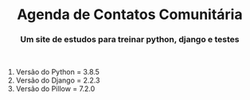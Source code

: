 <h1 align="center">
Agenda de Contatos Comunitária
</h1>

<h3 align="center">
    Um site de estudos para treinar python, django e testes
</h3>
<br>

1. Versão do Python = 3.8.5
2. Versão do Django = 2.2.3
3. Versão do Pillow = 7.2.0
